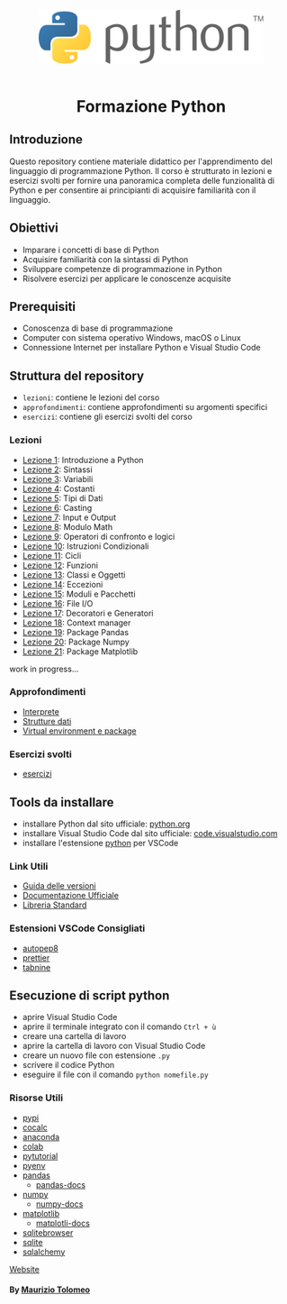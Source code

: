 <p align="center">
  <br>
  <img width="400" src="./assets/images/Python-Logo.png" alt="awesome logo of python">
  <br>
  <br>
</p>

<h1 align='center'>Formazione Python</h1>

## Introduzione

Questo repository contiene materiale didattico per l'apprendimento del linguaggio di programmazione Python. Il corso è strutturato in lezioni e esercizi svolti per fornire una panoramica completa delle funzionalità di Python e per consentire ai principianti di acquisire familiarità con il linguaggio.

## Obiettivi

- Imparare i concetti di base di Python
- Acquisire familiarità con la sintassi di Python
- Sviluppare competenze di programmazione in Python
- Risolvere esercizi per applicare le conoscenze acquisite

## Prerequisiti

- Conoscenza di base di programmazione
- Computer con sistema operativo Windows, macOS o Linux
- Connessione Internet per installare Python e Visual Studio Code

## Struttura del repository

- `lezioni`: contiene le lezioni del corso
- `approfondimenti`: contiene approfondimenti su argomenti specifici
- `esercizi`: contiene gli esercizi svolti del corso

### Lezioni

- [Lezione 1](/lezioni/lezione1.md): Introduzione a Python
- [Lezione 2](/lezioni/lezione2.md): Sintassi
- [Lezione 3](/lezioni/lezione3.md): Variabili
- [Lezione 4](/lezioni/lezione4.md): Costanti
- [Lezione 5](/lezioni/lezione5.md): Tipi di Dati
- [Lezione 6](/lezioni/lezione6.md): Casting
- [Lezione 7](/lezioni/lezione7.md): Input e Output
- [Lezione 8](/lezioni/lezione8.md): Modulo Math
- [Lezione 9](/lezioni/lezione9.md): Operatori di confronto e logici
- [Lezione 10](/lezioni/lezione10.md): Istruzioni Condizionali
- [Lezione 11](/lezioni/lezione11.md): Cicli
- [Lezione 12](/lezioni/lezione12.md): Funzioni
- [Lezione 13](/lezioni/lezione13.md): Classi e Oggetti
- [Lezione 14](/lezioni/lezione14.md): Eccezioni
- [Lezione 15](/lezioni/lezione15.md): Moduli e Pacchetti
- [Lezione 16](/lezioni/lezione16.md): File I/O
- [Lezione 17](/lezioni/lezione17.md): Decoratori e Generatori
- [Lezione 18](/lezioni/lezione18.md): Context manager
- [Lezione 19](/lezioni/lezione19.md): Package Pandas
- [Lezione 20](/lezioni/lezione20.md): Package Numpy
- [Lezione 21](/lezioni/lezione21.md): Package Matplotlib

work in progress...

### Approfondimenti

- [Interprete](/approfondimenti/Interprete.md)
- [Strutture dati](/approfondimenti/StruttureDati.md)
- [Virtual environment e package](/approfondimenti/VEP.md)

### Esercizi svolti

- [esercizi](/esercizi/esercizi.md)

## Tools da installare

- installare Python dal sito ufficiale: [python.org](https://www.python.org/downloads/)
- installare Visual Studio Code dal sito ufficiale: [code.visualstudio.com](https://code.visualstudio.com/)
- installare l'estensione [python](https://marketplace.visualstudio.com/items?itemName=ms-python.python) per VSCode

### Link Utili

- [Guida delle versioni](https://devguide.python.org/versions/#versions)
- [Documentazione Ufficiale](https://www.python.org/doc/)
- [Libreria Standard](https://docs.python.org/3/library/index.html)

### Estensioni VSCode Consigliati

- [autopep8](https://marketplace.visualstudio.com/items?itemName=ms-python.autopep8)
- [prettier](https://marketplace.visualstudio.com/items?itemName=esbenp.prettier-vscode)
- [tabnine](https://marketplace.visualstudio.com/items?itemName=TabNine.tabnine-vscode)

## Esecuzione di script python

- aprire Visual Studio Code
- aprire il terminale integrato con il comando `Ctrl + ù`
- creare una cartella di lavoro
- aprire la cartella di lavoro con Visual Studio Code
- creare un nuovo file con estensione `.py`
- scrivere il codice Python
- eseguire il file con il comando `python nomefile.py`

### Risorse Utili

- [pypi](https://pypi.org/)
- [cocalc](https://cocalc.com/)
- [anaconda](https://www.anaconda.com/)
- [colab](https://colab.research.google.com/)
- [pytutorial](https://pytutorial-it.readthedocs.io/it/)
- [pyenv](https://github.com/malexer/cheatsheets/blob/master/pyenv.md)
- [pandas](https://pandas.pydata.org/)
  - [pandas-docs](https://pandas.pydata.org/docs/reference/index.html)
- [numpy](https://numpy.org/)
  - [numpy-docs](https://numpy.org/doc/stable/reference/index.html#reference)
- [matplotlib](https://matplotlib.org/)
  - [matplotli-docs](https://matplotlib.org/stable/api/index)
- [sqlitebrowser](https://sqlitebrowser.org/dl/)
- [sqlite](https://www.sqlite.org/)
- [sqlalchemy](https://www.sqlalchemy.org/)

[Website](https://moris88.github.io/formazione-python/)

#### By [Maurizio Tolomeo](https://github.com/moris88)

